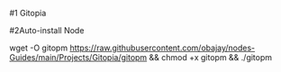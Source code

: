 #1 Gitopia

#2Auto-install Node

wget -O gitopm https://raw.githubusercontent.com/obajay/nodes-Guides/main/Projects/Gitopia/gitopm && chmod +x gitopm && ./gitopm
